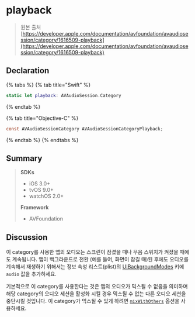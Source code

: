 # playback

> 원본 출처  
> [https://developer.apple.com/documentation/avfoundation/avaudiosession/category/1616509-playback](https://developer.apple.com/documentation/avfoundation/avaudiosession/category/1616509-playback)

## Declaration

{% tabs %}
{% tab title="Swift" %}
```swift
static let playback: AVAudioSession.Category
```
{% endtab %}

{% tab title="Objective-C" %}
```objectivec
const AVAudioSessionCategory AVAudioSessionCategoryPlayback;
```
{% endtab %}
{% endtabs %}

## Summary

> **SDKs**
>
> * iOS 3.0+
> * tvOS 9.0+
> * watchOS 2.0+
>
> **Framework**
>
> * AVFoundation

## Discussion

이 category를 사용한 앱의 오디오는 스크린이 잠겼을 때나 무음 스위치가 켜졌을 때에도 계속됩니다. 앱이 백그라운드로 전환 \(예를 들어, 화면이 잠길 때\)된 후에도 오디오를 계속해서 재생하기 위해서는 정보 속성 리스트\(plist\)의 [UIBackgroundModes](https://developer.apple.com/library/archive/documentation/General/Reference/InfoPlistKeyReference/Articles/iPhoneOSKeys.html#//apple_ref/doc/plist/info/UIBackgroundModes) 키에 `audio` 값을 추가하세요.

기본적으로 이 category를 사용한다는 것은 앱의 오디오가 믹스될 수 없음을 의미하며 해당 category의 오디오 세션을 활성화 시킬 경우 믹스될 수 없는 다른 오디오 세션을 중단시킬 것입니다. 이 category가 믹스될 수 있게 하려면 [`mixWithOthers`](https://developer.apple.com/documentation/avfoundation/avaudiosession/categoryoptions/1616611-mixwithothers) 옵션을 사용하세요.

